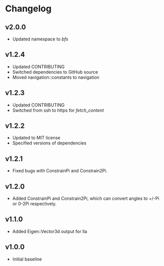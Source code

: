 # Changelog

## v2.0.0
- Updated namespace to *bfs*

## v1.2.4
- Updated CONTRIBUTING
- Switched dependencies to GitHub source
- Moved navigation::constants to navigation

## v1.2.3
- Updated CONTRIBUTING
- Switched from ssh to https for *fetch_content*

## v1.2.2
- Updated to MIT license
- Specified versions of dependencies

## v1.2.1
- Fixed bugs with ConstrainPi and Constrain2Pi.

## v1.2.0
- Added ConstrainPi and Constrain2Pi, which can convert angles to +/-Pi or 0-2Pi respectively.

## v1.1.0

- Added Eigen::Vector3d output for lla

## v1.0.0

- Initial baseline
